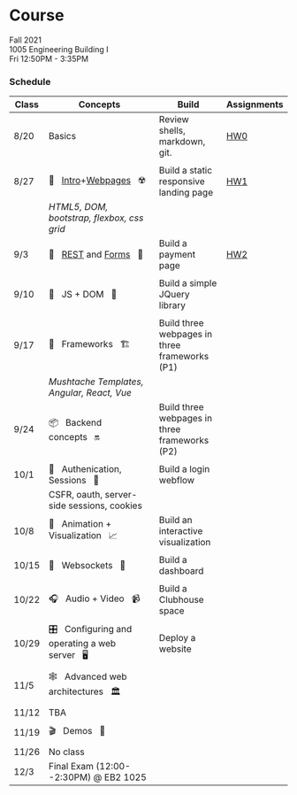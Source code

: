 # Course

Fall 2021  
1005  Engineering Building I  
Fri 12:50PM - 3:35PM  

### Schedule

|Class | Concepts   | Build     | Assignments |
| ---  | -------    |  ---      | ---         |
| 8/20 | Basics | Review shells, markdown, git. | [HW0](HWS/HW0.md)
|      |
| 8/27 | 🧱&nbsp;&nbsp;&nbsp;[Intro](https://docs.google.com/presentation/d/1mEwLvAKG2htjCLRyaMoOBnyqjKtGapbUHwAacrGdLe4/edit?usp=sharing)+[Webpages](https://docs.google.com/presentation/d/1x95eI8pShNnRPJo3HSc0p2pmKJkuJyURtbHdIWi-vIc/edit#slide=id.ge87ee15146_0_0)&nbsp;&nbsp;&nbsp;☢️| Build a static responsive landing page | [HW1](HWS/HW1.md)
|      | _HTML5, DOM, bootstrap, flexbox, css grid_
| 9/3  | 🧾&nbsp;&nbsp;&nbsp;[REST](https://342.docable.cloud/CSC-WebApps/Course/Pages/REST/Rest.md) and [Forms](https://342.docable.cloud/CSC-WebApps/Course/Pages/Forms/Forms.md)&nbsp;&nbsp;&nbsp;🚀| Build a payment page | [HW2](HWS/HW2.md)
|      | 
| 9/10 | 🧪&nbsp;&nbsp;&nbsp;JS + DOM&nbsp;&nbsp;&nbsp;🎋 | Build a simple JQuery library
|      | 
| 9/17 | 🚧&nbsp;&nbsp;&nbsp;Frameworks&nbsp;&nbsp;&nbsp;🏗️ | Build three webpages in three frameworks (P1)
|      | _Mushtache Templates, Angular, React, Vue_
| 9/24 | 📦&nbsp;&nbsp;&nbsp;Backend concepts&nbsp;&nbsp;&nbsp;🔛 | Build three webpages in three frameworks (P2)
|      | 
| 10/1 | 🔐&nbsp;&nbsp;&nbsp;Authenication, Sessions&nbsp;&nbsp;&nbsp;💼 | Build a login webflow
|      | CSFR, oauth, server-side sessions, cookies 
| 10/8 | 🎨&nbsp;&nbsp;&nbsp;Animation + Visualization&nbsp;&nbsp;&nbsp;📈 | Build an interactive visualization | 
|      | 
| 10/15| 🔅&nbsp;&nbsp;&nbsp;Websockets&nbsp;&nbsp;&nbsp;🔌  | Build a dashboard |
|      |
| 10/22| 🎧&nbsp;&nbsp;&nbsp;Audio + Video&nbsp;&nbsp;&nbsp;📹 | Build a Clubhouse space |
|      |
| 10/29| 🎛️&nbsp;&nbsp;&nbsp;Configuring and operating a web server&nbsp;&nbsp;&nbsp;🖥️ | Deploy a website
|      |
| 11/5 | 🕸️&nbsp;&nbsp;&nbsp;Advanced web architectures&nbsp;&nbsp;&nbsp;🏛️
|      |
| 11/12| TBA
|      |
| 11/19| 🎬&nbsp;&nbsp;&nbsp;Demos&nbsp;&nbsp;&nbsp;💯
|      |
| 11/26| No class
| 12/3 | Final Exam (12:00--2:30PM) @ EB2 1025 | |  |
